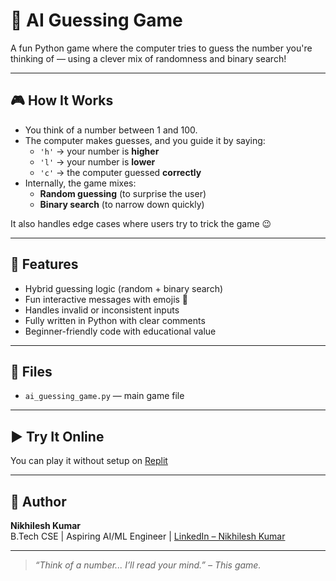 # 🤖 AI Guessing Game

A fun Python game where the computer tries to guess the number you're thinking of — using a clever mix of randomness and binary search!

---

## 🎮 How It Works

- You think of a number between 1 and 100.
- The computer makes guesses, and you guide it by saying:
  - `'h'` → your number is **higher**
  - `'l'` → your number is **lower**
  - `'c'` → the computer guessed **correctly**
- Internally, the game mixes:
  - **Random guessing** (to surprise the user)
  - **Binary search** (to narrow down quickly)

It also handles edge cases where users try to trick the game 😉

---

## 📌 Features

- Hybrid guessing logic (random + binary search)
- Fun interactive messages with emojis 🎯
- Handles invalid or inconsistent inputs
- Fully written in Python with clear comments
- Beginner-friendly code with educational value

---

## 📂 Files

- `ai_guessing_game.py` — main game file

---

## ▶️ Try It Online

You can play it without setup on [Replit](https://replit.com/@Nikhilesh0/ai-guessing-game#main.py)

---

## 🧠 Author

**Nikhilesh Kumar**  
B.Tech CSE | Aspiring AI/ML Engineer | [LinkedIn – Nikhilesh Kumar](https://www.linkedin.com/in/nikhilesh-chugh-065b35213)


---

> *“Think of a number... I’ll read your mind.” – This game.*

